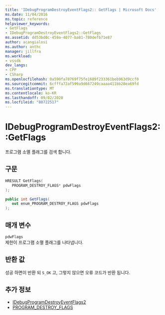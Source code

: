 ```yaml
---
title: 'IDebugProgramDestroyEventFlags2:: GetFlags | Microsoft Docs'
ms.date: 11/04/2016
ms.topic: reference
helpviewer_keywords:
- GetFlags
- IDebugProgramDestroyEventFlags2::GetFlags
ms.assetid: dd53bd0c-459a-4077-ba81-780defb71e87
author: acangialosi
ms.author: anthc
manager: jillfra
ms.workload:
- vssdk
dev_langs:
- CPP
- CSharp
ms.openlocfilehash: 0a590fa78769f75fe1689f233361beb963d9ccf0
ms.sourcegitcommit: 6cfffa72af599a9d667249caaaa411bb28ea69fd
ms.translationtype: MT
ms.contentlocale: ko-KR
ms.lasthandoff: 09/02/2020
ms.locfileid: "80722517"
---
```

# <a name="idebugprogramdestroyeventflags2getflags"></a>IDebugProgramDestroyEventFlags2::GetFlags
프로그램 소멸 플래그를 검색 합니다.

## <a name="syntax"></a>구문

```cpp
HRESULT GetFlags(
   PROGRAM_DESTROY_FLAGS* pdwFlags
);
```

```csharp
public int GetFlags(
   out enum_PROGRAM_DESTROY_FLAGS pdwFlags
);
```

## <a name="parameters"></a>매개 변수
`pdwFlags`\
제한이 프로그램 소멸 플래그를 나타냅니다.

## <a name="return-value"></a>반환 값
 성공 하면이 반환 되 `S_OK` 고, 그렇지 않으면 오류 코드가 반환 됩니다.

## <a name="see-also"></a>추가 정보
- [IDebugProgramDestroyEventFlags2](../../../extensibility/debugger/reference/idebugprogramdestroyeventflags2.md)
- [PROGRAM_DESTROY_FLAGS](../../../extensibility/debugger/reference/program-destroy-flags.md)
